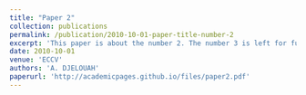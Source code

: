 ```yaml
---
title: "Paper 2"
collection: publications
permalink: /publication/2010-10-01-paper-title-number-2
excerpt: 'This paper is about the number 2. The number 3 is left for future work.'
date: 2010-10-01
venue: 'ECCV'
authors: 'A. DJELOUAH'
paperurl: 'http://academicpages.github.io/files/paper2.pdf'
---
```

